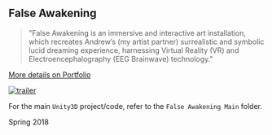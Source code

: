 ## False Awakening

> "False Awakening is an immersive and interactive art installation, which recreates Andrew’s (my artist partner) surrealistic and symbolic lucid dreaming experience, harnessing Virtual Reality (VR) and Electroencephalography (EEG Brainwave) technology."
> 
[More details on Portfolio](https://jasontsemf.github.io/falseawakening.html)

[![trailer](http://img.youtube.com/vi/5bVAJdfl3eE/0.jpg)](http://www.youtube.com/watch?v=5bVAJdfl3eE "Trailer on YouTube")

For the main `Unity3D` project/code, refer to the `False Awakening Main` folder.

Spring 2018